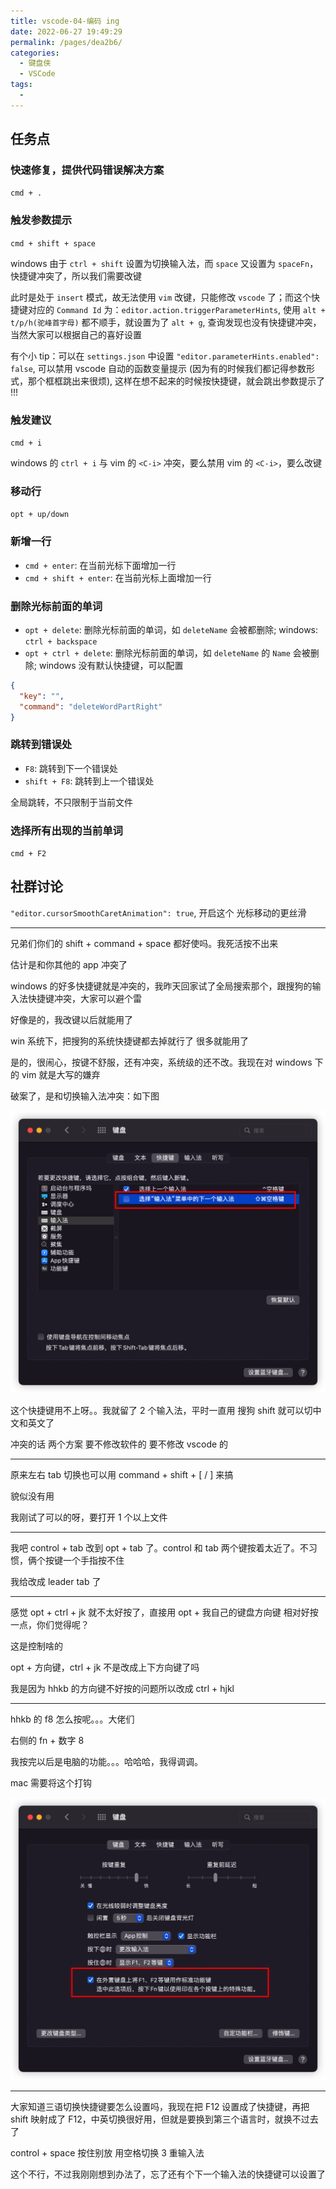 ```yaml
---
title: vscode-04-编码 ing
date: 2022-06-27 19:49:29
permalink: /pages/dea2b6/
categories:
  - 键盘侠
  - VSCode
tags:
  -
---
```


## 任务点

### 快速修复，提供代码错误解决方案

`cmd + .`

### 触发参数提示

`cmd + shift + space`

windows 由于 `ctrl + shift` 设置为切换输入法，而 `space` 又设置为 `spaceFn`，快捷键冲突了，所以我们需要改键

此时是处于 `insert` 模式，故无法使用 `vim` 改键，只能修改 `vscode` 了；而这个快捷键对应的 `Command Id` 为：`editor.action.triggerParameterHints`, 使用 `alt + t/p/h(驼峰首字母)` 都不顺手，就设置为了 `alt + g`, 查询发现也没有快捷键冲突，当然大家可以根据自己的喜好设置

有个小 tip：可以在 `settings.json` 中设置 `"editor.parameterHints.enabled": false`, 可以禁用 vscode 自动的函数变量提示 (因为有的时候我们都记得参数形式，那个框框跳出来很烦), 这样在想不起来的时候按快捷键，就会跳出参数提示了 !!!

### 触发建议

`cmd + i`

windows 的 `ctrl + i` 与 vim 的 `<C-i>` 冲突，要么禁用 vim 的 `<C-i>`，要么改键

### 移动行

`opt + up/down`

### 新增一行

- `cmd + enter`: 在当前光标下面增加一行
- `cmd + shift + enter`: 在当前光标上面增加一行

### 删除光标前面的单词

- `opt + delete`: 删除光标前面的单词，如 `deleteName` 会被都删除; windows: `ctrl + backspace`
- `opt + ctrl + delete`: 删除光标前面的单词，如 `deleteName` 的 `Name` 会被删除; windows 没有默认快捷键，可以配置

```json
{
  "key": "",
  "command": "deleteWordPartRight"
}
```

### 跳转到错误处

- `F8`: 跳转到下一个错误处
- `shift + F8`: 跳转到上一个错误处

全局跳转，不只限制于当前文件

### 选择所有出现的当前单词

`cmd + F2`

## 社群讨论

`"editor.cursorSmoothCaretAnimation": true`, 开启这个 光标移动的更丝滑

<hr />

兄弟们你们的 shift + command + space 都好使吗。我死活按不出来

估计是和你其他的 app 冲突了

windows 的好多快捷键就是冲突的，我昨天回家试了全局搜索那个，跟搜狗的输入法快捷键冲突，大家可以避个雷

好像是的，我改键以后就能用了

win 系统下，把搜狗的系统快捷键都去掉就行了 很多就能用了

是的，很闹心，按键不舒服，还有冲突，系统级的还不改。我现在对 windows 下的 vim 就是大写的嫌弃

破案了，是和切换输入法冲突：如下图

![](../../.vuepress/public/img/vscode/042.png)

这个快捷键用不上呀。。我就留了 2 个输入法，平时一直用 搜狗 shift 就可以切中文和英文了

冲突的话 两个方案 要不修改软件的 要不修改 vscode 的

<hr />

原来左右 tab 切换也可以用 command + shift + [ / ] 来搞

貌似没有用

我刚试了可以的呀，要打开 1 个以上文件

<hr />

我吧 control + tab 改到 opt + tab 了。control 和 tab 两个键按着太近了。不习惯，俩个按键一个手指按不住

我给改成 leader tab 了

<hr />

感觉 opt + ctrl + jk 就不太好按了，直接用 opt + 我自己的键盘方向键 相对好按一点，你们觉得呢？

这是控制啥的

opt + 方向键，ctrl + jk 不是改成上下方向键了吗

我是因为 hhkb 的方向键不好按的问题所以改成 ctrl + hjkl

<hr />

hhkb 的 f8 怎么按呢。。。大佬们

右侧的 fn + 数字 8

我按完以后是电脑的功能。。。哈哈哈，我得调调。

mac 需要将这个打钩

![](../../.vuepress/public/img/vscode/043.png)

<hr />

大家知道三语切换快捷键要怎么设置吗，我现在把 F12 设置成了快捷键，再把 shift 映射成了 F12，中英切换很好用，但就是要换到第三个语言时，就换不过去了

control + space 按住别放 用空格切换 3 重输入法

这个不行，不过我刚刚想到办法了，忘了还有个下一个输入法的快捷键可以设置了
